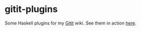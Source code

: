 gitit-plugins
=============

Some Haskell plugins for my [Gitit](https://github.com/jgm/gitit) wiki. See them in action [here](http://wiki.wcaleb.rice.edu).
